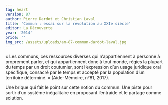 ```yaml
---
tag: heart
version: 87
author: Pierre Dardot et Christian Laval
title: 'Commun : essai sur la révolution au XXIe siècle'
editor: La Découverte
year: '2014'
price: ''
img_src: /assets/uploads/am-87-commun-dardot-laval.jpg
---
```

« Les communs, ces ressources diverses qui n’appartiennent à personne à
 proprement parler, et qui appartiennent donc à tout monde, régies la plupart
 du temps par un droit coutumier, sont l’expression d’un usage juridique
 oral spécifique, consacré par le temps et accepté par la population
 d’un territoire déterminé. » (Aide-Mémoire, n°81, 2017).

Une brique qui fait le point sur cette notion du commun. Une piste pour
 sortir d’un système inégalitaire en proposant l’entraide et le partage comme
 solution.
